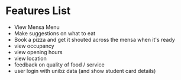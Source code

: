 # Features List

- View Mensa Menu
- Make suggestions on what to eat
- Book a pizza and get it shouted across the mensa when it's ready
- view occupancy
- view opening hours
- view location
- feedback on quality of food / service
- user login with unibz data (and show student card details)

